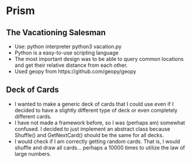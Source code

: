 # Prism
<h2>The Vacationing Salesman</h2>
<ul>
	<li> Use: python interpreter python3 vacation.py</li>
	<li> Python is a easy-to-use scripting language</li>
	<li> The most important design was to be able to query common locations and get their relative distance from each other.</li>
	<li> Used geopy from https://github.com/geopy/geopy</li>
</ul>

<h2>Deck of Cards</h2>
<ul>
	<li> I wanted to make a generic deck of cards that I could use even if I decided to have a slightly different type of deck or even completely different cards.</li>
	<li> I have not made a framework before, so I was (perhaps am) somewhat confused. I decided to just implement an abstract class because Shuffle() and GetNextCard() should be the same for all decks.</li>
	<li>I would check if I am correctly getting random cards. That is, I would shuffle and draw all cards... perhaps a 10000 times to utilize the law of large numbers. </li>
</ul>